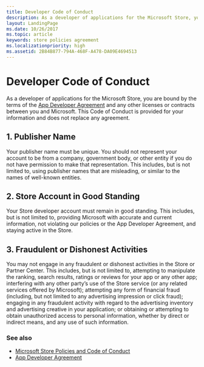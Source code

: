 ```yaml
---
title: Developer Code of Conduct
description: As a developer of applications for the Microsoft Store, you are bound by the terms of the App Developer Agreement and any other licenses or contracts between you and Microsoft.
layout: LandingPage
ms.date: 10/26/2017
ms.topic: article
keywords: store policies agreement
ms.localizationpriority: high
ms.assetid: 2B84B877-794A-468F-A478-DA09E4694513
---
```


# Developer Code of Conduct

As a developer of applications for the Microsoft Store, you are bound by the terms of the [App Developer Agreement](https://docs.microsoft.com/legal/windows/agreements/app-developer-agreement) and any other licenses or contracts between you and Microsoft. This Code of Conduct is provided for your information and does not replace any agreement.


## 1. Publisher Name

Your publisher name must be unique. You should not represent your account to be from a company, government body, or other entity if you do not have permission to make that representation. This includes, but is not limited to, using publisher names that are misleading, or similar to the names of well-known entities.


## 2. Store Account in Good Standing

Your Store developer account must remain in good standing. This includes, but is not limited to, providing Microsoft with accurate and current information, not violating our policies or the App Developer Agreement, and staying active in the Store.


## 3. Fraudulent or Dishonest Activities

You may not engage in any fraudulent or dishonest activities in the Store or Partner Center. This includes, but is not limited to, attempting to manipulate the ranking, search results, ratings or reviews for your app or any other app; interfering with any other party’s use of the Store service (or any related services offered by Microsoft); attempting any form of financial fraud (including, but not limited to any advertising impression or click fraud); engaging in any fraudulent activity with regard to the advertising inventory and advertising creative in your application; or obtaining or attempting to obtain unauthorized access to personal information, whether by direct or indirect means, and any use of such information.


### See also

- [Microsoft Store Policies and Code of Conduct](store-policies-and-code-of-conduct.md)
- [App Developer Agreement](https://docs.microsoft.com/legal/windows/agreements/app-developer-agreement)